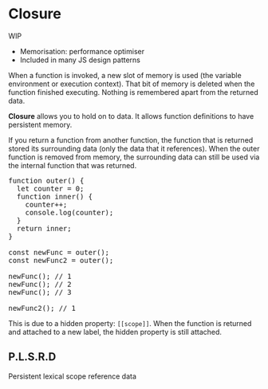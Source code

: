 # Closure

WIP

* Memorisation: performance optimiser
* Included in many JS design patterns

When a function is invoked, a new slot of memory is used (the variable environment or execution context). That bit of memory is deleted when the function finished executing. Nothing is remembered apart from the returned data.

**Closure** allows you to hold on to data. It allows function definitions to have persistent memory.

If you return a function from another function, the function that is returned stored its surrounding data (only the data that it references). When the outer function is removed from memory, the surrounding data can still be used via the internal function that was returned.

<pre>
function outer() {
  let counter = 0;
  function inner() {
    counter++;
    console.log(counter);
  }
  return inner;
}

const newFunc = outer();
const newFunc2 = outer();

newFunc(); // 1
newFunc(); // 2
newFunc(); // 3

newFunc2(); // 1
</pre>

This is due to a hidden property: `[[scope]]`. When the function is returned and attached to a new label, the hidden property is still attached.

## P.L.S.R.D
Persistent lexical scope reference data
